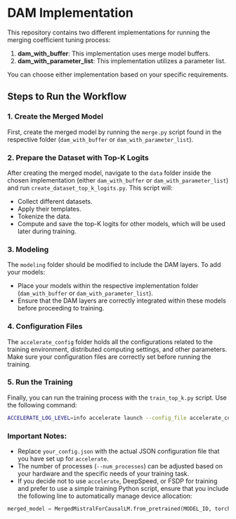 # DAM Implementation

This repository contains two different implementations for running the merging coefficient tuning process:

1. **dam_with_buffer**: This implementation uses merge model buffers.
2. **dam_with_parameter_list**: This implementation utilizes a parameter list.

You can choose either implementation based on your specific requirements.

## Steps to Run the Workflow

### 1. Create the Merged Model
First, create the merged model by running the `merge.py` script found in the respective folder (`dam_with_buffer` or `dam_with_parameter_list`).

### 2. Prepare the Dataset with Top-K Logits
After creating the merged model, navigate to the `data` folder inside the chosen implementation (either `dam_with_buffer` or `dam_with_parameter_list`) and run `create_dataset_top_k_logits.py`. This script will:
- Collect different datasets.
- Apply their templates.
- Tokenize the data.
- Compute and save the top-K logits for other models, which will be used later during training.

### 3. Modeling
The `modeling` folder should be modified to include the DAM layers. To add your models:
- Place your models within the respective implementation folder (`dam_with_buffer` or `dam_with_parameter_list`).
- Ensure that the DAM layers are correctly integrated within these models before proceeding to training.

### 4. Configuration Files
The `accelerate_config` folder holds all the configurations related to the training environment, distributed computing settings, and other parameters. Make sure your configuration files are correctly set before running the training.

### 5. Run the Training
Finally, you can run the training process with the `train_top_k.py` script. Use the following command:

```bash
ACCELERATE_LOG_LEVEL=info accelerate launch --config_file accelerate_config/your_config.json --num_processes 8 train_top_k.py
```

### Important Notes:
- Replace `your_config.json` with the actual JSON configuration file that you have set up for `accelerate`.
- The number of processes (`--num_processes`) can be adjusted based on your hardware and the specific needs of your training task.
- If you decide not to use `accelerate`, DeepSpeed, or FSDP for training and prefer to use a simple training Python script, ensure that you include the following line to automatically manage device allocation:

```python
merged_model = MergedMistralForCausalLM.from_pretrained(MODEL_ID, torch_dtype=torch.bfloat16, device_map="auto")
```